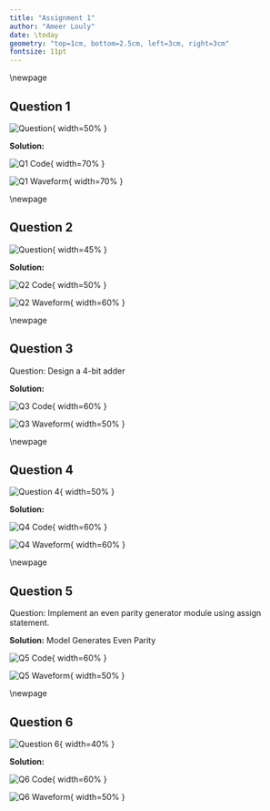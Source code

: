 ```yaml
---
title: "Assignment 1"
author: "Ameer Louly"
date: \today
geometry: "top=1cm, bottom=2.5cm, left=3cm, right=3cm"
fontsize: 11pt
---
```


\newpage

## Question 1

![Question](image.png){ width=50% }

**Solution:**

![Q1 Code](Q1_code.png){ width=70% }

![Q1 Waveform](Q1_waveform.png){ width=70% }

\newpage

## Question 2

![Question](image-1.png){ width=45% }

**Solution:**

![Q2 Code](image-3.png){ width=50% }

![Q2 Waveform](image-2.png){ width=60% }

\newpage

## Question 3

Question: Design a 4-bit adder

**Solution:**

![Q3 Code](image-4.png){ width=60% }

![Q3 Waveform](image-5.png){ width=50% }

\newpage

## Question 4

![Question 4](image-6.png){ width=50% }

**Solution:**

![Q4 Code](image-8.png){ width=60% }

![Q4 Waveform](image-7.png){ width=60% }

\newpage

## Question 5

Question: Implement an even parity generator module using assign statement.

**Solution:** Model Generates Even Parity

![Q5 Code](image-9.png){ width=60% }

![Q5 Waveform](image-10.png){ width=50% }

\newpage

## Question 6

![Question 6](image-13.png){ width=40% }

**Solution:**

![Q6 Code](image-12.png){ width=60% }

![Q6 Waveform](image-11.png){ width=50% }

